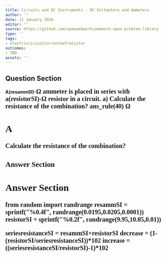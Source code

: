 ```yaml
---
title: Circuits and DC Instruments - DC Voltmeters and Ammeters
author: ''
date: 11 January 2018
editor: ''
source: https://github.com/openwebwork/webwork-open-problem-library
type: ''
tags:
- electriccircuitcurrentemfresistor
outcomes:
- TBD
assets: ''
---
```


## Question Section 

<b>
A(resammSI)-<span style="font-family: 'Times'; font-size: 20px";>&Omega;<span> ammeter is placed in series with a(resistorSI)-<span style="font-family: 'Times'; font-size: 20px";>&Omega;<span> resistor in a circuit.
a) Calculate the resistance of the combination?
ans_rule(40) <span style="font-family: 'Times'; font-size: 20px";>&Omega;<span>

## A
Calculate the resistance of the combination?
### Answer Section


## Answer Section

from random import randrange
resammSI = sprintf("%0.4f", randrange(0.0195,0.0205,0.0001))
resistorSI = sprintf("%0.2f", randrange(9.95,10.05,0.01))

seriesresistanceSI = resammSI+resistorSI
decrease = (1-(resistorSI/seriesresistanceSI))*10**2
increase = ((seriesresistanceSI/resistorSI)-1)*10**2